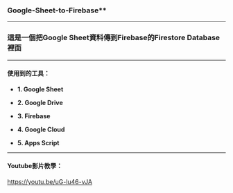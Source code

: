 

### Google-Sheet-to-Firebase**  
---

### **這是一個把Google Sheet資料傳到Firebase的Firestore Database裡面**  

---

#### **使用到的工具：**  

- **1. Google Sheet**  

- **2. Google Drive**  

- **3. Firebase**  
  
- **4. Google Cloud**  

- **5. Apps Script**  

---

#### **Youtube影片教學：**  

https://youtu.be/uG-lu46-vJA
